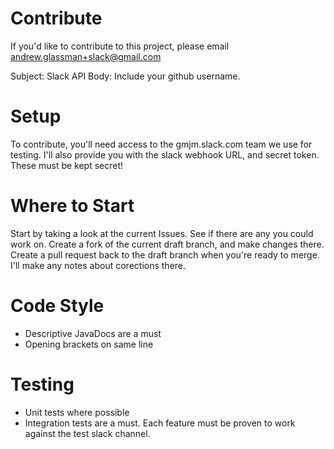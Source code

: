 # Contribute
If you'd like to contribute to this project, please email andrew.glassman+slack@gmail.com

Subject:  Slack API 
Body: Include your github username.

# Setup
To contribute, you'll need access to the gmjm.slack.com team we use for testing.
I'll also provide you with the slack webhook URL, and secret token.  These must be kept secret!

# Where to Start
Start by taking a look at the current Issues.  See if there are any you could work on.
Create a fork of the current draft branch, and make changes there. Create a pull request
back to the draft branch when you're ready to merge.  I'll make any notes about corections there.

# Code Style
- Descriptive JavaDocs are a must
- Opening brackets on same line

# Testing
- Unit tests where possible
- Integration tests are a must.  Each feature must be proven to work against the test slack channel.